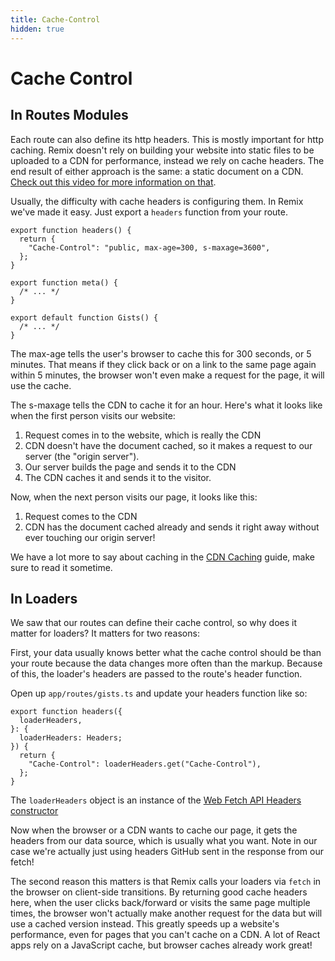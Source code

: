 ```yaml
---
title: Cache-Control
hidden: true
---
```


# Cache Control

## In Routes Modules

Each route can also define its http headers. This is mostly important for http caching. Remix doesn't rely on building your website into static files to be uploaded to a CDN for performance, instead we rely on cache headers. The end result of either approach is the same: a static document on a CDN. [Check out this video for more information on that](https://youtu.be/bfLFHp7Sbkg).

Usually, the difficulty with cache headers is configuring them. In Remix we've made it easy. Just export a `headers` function from your route.

```tsx
export function headers() {
  return {
    "Cache-Control": "public, max-age=300, s-maxage=3600",
  };
}

export function meta() {
  /* ... */
}

export default function Gists() {
  /* ... */
}
```

The max-age tells the user's browser to cache this for 300 seconds, or 5 minutes. That means if they click back or on a link to the same page again within 5 minutes, the browser won't even make a request for the page, it will use the cache.

The s-maxage tells the CDN to cache it for an hour. Here's what it looks like when the first person visits our website:

1. Request comes in to the website, which is really the CDN
2. CDN doesn't have the document cached, so it makes a request to our server (the "origin server").
3. Our server builds the page and sends it to the CDN
4. The CDN caches it and sends it to the visitor.

Now, when the next person visits our page, it looks like this:

1. Request comes to the CDN
2. CDN has the document cached already and sends it right away without ever touching our origin server!

We have a lot more to say about caching in the [CDN Caching](../guides/caching) guide, make sure to read it sometime.

## In Loaders

We saw that our routes can define their cache control, so why does it matter for loaders? It matters for two reasons:

First, your data usually knows better what the cache control should be than your route because the data changes more often than the markup. Because of this, the loader's headers are passed to the route's header function.

Open up `app/routes/gists.ts` and update your headers function like so:

```tsx
export function headers({
  loaderHeaders,
}: {
  loaderHeaders: Headers;
}) {
  return {
    "Cache-Control": loaderHeaders.get("Cache-Control"),
  };
}
```

The `loaderHeaders` object is an instance of the [Web Fetch API Headers constructor](https://developer.mozilla.org/en-US/docs/Web/API/Headers)

Now when the browser or a CDN wants to cache our page, it gets the headers from our data source, which is usually what you want. Note in our case we're actually just using headers GitHub sent in the response from our fetch!

The second reason this matters is that Remix calls your loaders via `fetch` in the browser on client-side transitions. By returning good cache headers here, when the user clicks back/forward or visits the same page multiple times, the browser won't actually make another request for the data but will use a cached version instead. This greatly speeds up a website's performance, even for pages that you can't cache on a CDN. A lot of React apps rely on a JavaScript cache, but browser caches already work great!

